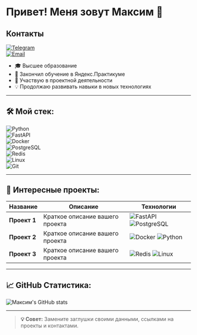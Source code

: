 # Привет! Меня зовут Максим 👋

## Контакты
[![Telegram](https://img.shields.io/badge/-Telegram-2CA5E0?style=flat&logo=telegram&logoColor=white)](https://t.me/maksimkol)  
[![Email](https://img.shields.io/badge/-Email-D14836?style=flat&logo=gmail&logoColor=white)](mailto:makskol43@gmail.com)

- 🎓 Высшее образование
- 🚀 Закончил обучение в Яндекс.Практикуме
- 📌 Участвую в проектной деятельности
- 💡 Продолжаю развивать навыки в новых технологиях

---

## 🛠 Мой стек:
![Python](https://img.shields.io/badge/python-%2314354C.svg?style=for-the-badge&logo=python&logoColor=white)  
![FastAPI](https://img.shields.io/badge/fastapi-%23009688.svg?style=for-the-badge&logo=fastapi&logoColor=white)  
![Docker](https://img.shields.io/badge/docker-%232496ED.svg?style=for-the-badge&logo=docker&logoColor=white)  
![PostgreSQL](https://img.shields.io/badge/postgresql-%23336791.svg?style=for-the-badge&logo=postgresql&logoColor=white)  
![Redis](https://img.shields.io/badge/redis-%23DC382D.svg?style=for-the-badge&logo=redis&logoColor=white)  
![Linux](https://img.shields.io/badge/linux-%23FCC624.svg?style=for-the-badge&logo=linux&logoColor=black)  
![Git](https://img.shields.io/badge/git-%23F05032.svg?style=for-the-badge&logo=git&logoColor=white)  

---

## 🧩 Интересные проекты:
| Название | Описание | Технологии |
|----------|----------|------------|
| **Проект 1** | Краткое описание вашего проекта | ![FastAPI](assets/fastapi-logo.png) ![PostgreSQL](assets/postgresql-elephant.svg) |
| **Проект 2** | Краткое описание вашего проекта | ![Docker](assets/docker-logo.png) ![Python](assets/python-logo.svg) |
| **Проект 3** | Краткое описание вашего проекта | ![Redis](assets/redis-logo.png) ![Linux](assets/linux-tux.png) |

---

## 📈 GitHub Статистика:
![Максим's GitHub stats](https://github-readme-stats.vercel.app/api?username=heydolono&show_icons=true&theme=dark)

---

> **💡 Совет:** Замените заглушки своими данными, ссылками на проекты и контактами.
